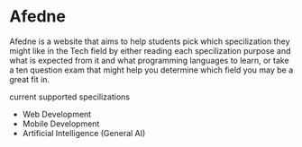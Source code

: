 # Afedne
Afedne is a website that aims to help students pick which specilization they might like in the Tech field by either reading each specilization purpose and what is expected from it
and what programming languages to learn, or take a ten question exam that might help you determine which field you may be a great fit in.

<p>current supported specilizations</p>
<ul>
<li>Web Development</li>
<li>Mobile Development</li>
<li>Artificial Intelligence (General AI)</li>
</ul>


